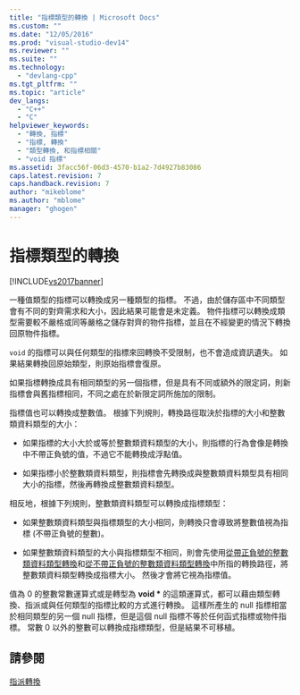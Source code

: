 ```yaml
---
title: "指標類型的轉換 | Microsoft Docs"
ms.custom: ""
ms.date: "12/05/2016"
ms.prod: "visual-studio-dev14"
ms.reviewer: ""
ms.suite: ""
ms.technology: 
  - "devlang-cpp"
ms.tgt_pltfrm: ""
ms.topic: "article"
dev_langs: 
  - "C++"
  - "C"
helpviewer_keywords: 
  - "轉換, 指標"
  - "指標, 轉換"
  - "類型轉換, 和指標相關"
  - "void 指標"
ms.assetid: 3facc56f-06d3-4570-b1a2-7d4927b83086
caps.latest.revision: 7
caps.handback.revision: 7
author: "mikeblome"
ms.author: "mblome"
manager: "ghogen"
---
```

# 指標類型的轉換
[!INCLUDE[vs2017banner](../assembler/inline/includes/vs2017banner.md)]

一種值類型的指標可以轉換成另一種類型的指標。  不過，由於儲存區中不同類型會有不同的對齊需求和大小，因此結果可能會是未定義。  物件指標可以轉換成類型需要較不嚴格或同等嚴格之儲存對齊的物件指標，並且在不經變更的情況下轉換回原物件指標。  
  
 `void` 的指標可以與任何類型的指標來回轉換不受限制，也不會造成資訊遺失。  如果結果轉換回原始類型，則原始指標會復原。  
  
 如果指標轉換成具有相同類型的另一個指標，但是具有不同或額外的限定詞，則新指標會與舊指標相同，不同之處在於新限定詞所施加的限制。  
  
 指標值也可以轉換成整數值。  根據下列規則，轉換路徑取決於指標的大小和整數類資料類型的大小：  
  
-   如果指標的大小大於或等於整數類資料類型的大小，則指標的行為會像是轉換中不帶正負號的值，不過它不能轉換成浮點值。  
  
-   如果指標小於整數類資料類型，則指標會先轉換成與整數類資料類型具有相同大小的指標，然後再轉換成整數類資料類型。  
  
 相反地，根據下列規則，整數類資料類型可以轉換成指標類型：  
  
-   如果整數類資料類型與指標類型的大小相同，則轉換只會導致將整數值視為指標 \(不帶正負號的整數\)。  
  
-   如果整數類資料類型的大小與指標類型不相同，則會先使用[從帶正負號的整數類資料類型轉換](../c-language/conversions-from-signed-integral-types.md)和[從不帶正負號的整數類資料類型轉換](../c-language/conversions-from-unsigned-integral-types.md)中所指的轉換路徑，將整數類資料類型轉換成指標大小。  然後才會將它視為指標值。  
  
 值為 0 的整數常數運算式或是轉型為 **void \*** 的這類運算式，都可以藉由類型轉換、指派或與任何類型的指標比較的方式進行轉換。  這樣所產生的 null 指標相當於相同類型的另一個 null 指標，但是這個 null 指標不等於任何函式指標或物件指標。  常數 0 以外的整數可以轉換成指標類型，但是結果不可移植。  
  
## 請參閱  
 [指派轉換](../c-language/assignment-conversions.md)